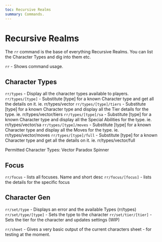 ```yaml
---
toc: Recursive Realms
summary: Commands.
---
```

# Recursive Realms
The `rr` command is the base of everything Recursive Realms.  You can list the Character Types and dig into them etc. 


`rr` - Shows command usage.

## Character Types
`rr/types` - Display all the character types available to players.
`rr/types/[type]` - Substitute [type] for a known Character type and get all the details on it.  ie. rr/types/vector
`rr/types/[type]/tiers` - Substitute [type] for a known Character type and display all the Tier details for the type.  ie. rr/types/vector/tiers
`rr/types/[type]/sa` - Substitute [type] for a known Character type and display all the Special Abilities for the type.  ie. rr/types/vector/sa
`rr/types/[type]/moves` - Substitute [type] for a known Character type and display all the Moves for the type.  ie. rr/types/vector/moves
`rr/types/[type]/full` - Substitute [type] for a known Character type and get all the details on it.  ie. rr/types/vector/full

Permitted Character Types:
Vector
Paradox
Spinner

## Focus
`rr/focus` - lists all focuses. Name and short desc
`rr/focus/[focus]` - lists the details for the specific focus


## Character Gen

`rr/set/type` - Displays an error and the available Types (rr/types)
`rr/set/type/[type]` - Sets the type to the character
`rr/set/tier/[tier]` - Sets the tier for the character and updates settings (WIP)

`rr/sheet` - Gives a very basic output of the current characters sheet - for testing at the moment.
